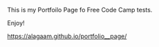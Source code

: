 This is my Portfoilo Page fo Free Code Camp tests.

Enjoy!

https://alagaam.github.io/portfolio__page/
